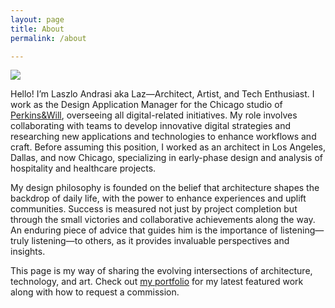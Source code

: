 ```yaml
---
layout: page
title: About
permalink: /about

---
```


 <img src="{{ site.github.url }}/assets/img/{{ About_Author_WC.jpg }}">

Hello! I’m Laszlo Andrasi aka Laz—Architect, Artist, and Tech Enthusiast. I work as the 
Design Application Manager for the Chicago studio of [Perkins&Will](https://perkinswill.com/), 
overseeing all digital-related initiatives. My role involves collaborating 
with teams to develop innovative digital strategies and researching new 
applications and technologies to enhance workflows and craft. Before 
assuming this position, I worked as an architect in Los Angeles, Dallas, 
and now Chicago, specializing in early-phase design and analysis of 
hospitality and healthcare projects. 
 
My design philosophy is founded on the belief that architecture shapes 
the backdrop of daily life, with the power to enhance experiences and 
uplift communities. Success is measured not just by project completion but 
through the small victories and collaborative achievements along the way. An 
enduring piece of advice that guides him is the importance of listening—truly 
listening—to others, as it provides invaluable perspectives and insights.


This page is my way of sharing the evolving intersections of architecture, technology, and art. 
Check out [my portfolio](https://issuu.com/andrasi_design/docs/architects_palette_portfolio_summer24) 
for my latest featured work along with how to request a commission.
